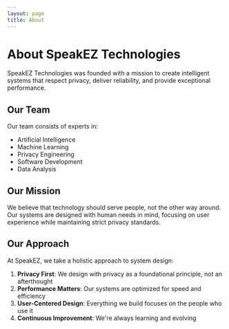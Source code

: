 ```yaml
---
layout: page
title: About
---
```


# About SpeakEZ Technologies

SpeakEZ Technologies was founded with a mission to create intelligent systems that respect privacy, deliver reliability, and provide exceptional performance.

## Our Team

Our team consists of experts in:

- Artificial Intelligence
- Machine Learning
- Privacy Engineering
- Software Development
- Data Analysis

## Our Mission

We believe that technology should serve people, not the other way around. Our systems are designed with human needs in mind, focusing on user experience while maintaining strict privacy standards.

## Our Approach

At SpeakEZ, we take a holistic approach to system design:

1. **Privacy First**: We design with privacy as a foundational principle, not an afterthought
2. **Performance Matters**: Our systems are optimized for speed and efficiency
3. **User-Centered Design**: Everything we build focuses on the people who use it
4. **Continuous Improvement**: We're always learning and evolving